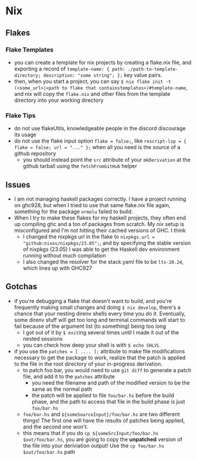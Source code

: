 # Nix

## Flakes

### Flake Templates
- you can create a template for nix projects by creating a flake.nix file, and exporting a record of `template-name: { path: ./path-to-template-directory; description: "some string"; };` key value pairs.
- then, when you start a project, you can say `$ nix flake init -t (<some_url>|<path to flake that containstemplates>)#template-name`, and nix will copy the `flake.nix` and other files from the template directory into your working directory

### Flake Tips
- do not use flakeUtils, knowledgeable people in the discord discourage its usage
- do not use the flake input option `flake = false;`, like `rescript-lsp = { flake = false; url = "..." };` when all you need is the source of a github repository
    - you should instead point the `src` attribute of your `mkDerivation` at the github tarball using the `fetchFromGitHub` helper

## Issues
- I am not managing haskell packages correctly. I have a project running on ghc928, but when I tried to use that same flake.nix file again, something for the package `ormolu` failed to build.
- When I try to make these flakes for my haskell projects, they often end up compiling ghc and a ton of packages from scratch. My nix setup is misconfigured and I'm not hitting their cached versions of GHC. I think
    - I changed the nixpkgs url in the flake to `nixpkgs.url = "github:nixos/nixpkgs/23.05";`, and by specifying the stable version of nixpkgs (23.05) I was able to get the Haskell dev environment running without much compilation
    - I also changed the resolver for the stack.yaml file to be `lts-20.24`, which lines up with GHC927

## Gotchas
* if you're debugging a flake that doesn't want to build, and you're frequently making small changes and doing `$ nix develop`, there's a chance that your nesting direnv shells every time you do it. Eventually, some direnv stuff will get too long and terminal commands will start to fail because of the argument list (to something) being too long
    * I got out of it by `$ exit`ing several times until I made it out of the nested sessions
    * you can check how deep your shell is with `$ echo SHLVL`
* if you use the `patches = [ .... ];` attribute to make file modifications necessary to get the package to work, realize that the patch is applied to the file in the root directory of your in-progress derivation.
    * to patch foo.bar, you would need to use `git diff` to generate a patch file, and add it to the `patches` attribute
        * you need the filename and path of the modified version to be the same as the normal path
        * the patch will be applied to file `foo/bar.hs` before the build phase, and the path to access that file in the build phase is just `foo/bar.hs`
    * `foo/bar.hs` and `${someSourceInput}/foo/bar.hs` are two different things! The first one will have the results of patches being applied, and the second one won't.
    * this means that if you do `cp ${someSrcInput/foo/bar.hs $out/foo/bar.hs`, you are going to copy the <strong>unpatched</strong> version of the file into your deriviation output! Use the `cp foo/bar.hs $out/foo/bar.hs` path

